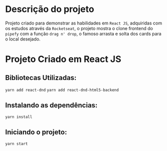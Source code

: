 # Descrição do projeto 
Projeto criado para demonstrar as habilidades em `React JS`, adquiridas com os estudos através da `Rocketseat`, o projeto mostra o clone frontend do `pipefy` com a função `drag n' drop`, o famoso arrasta e solta dos cards para o local desejado.

# Projeto Criado em React JS

## Bibliotecas Utilizadas:
`yarn add react-dnd`
`yarn add react-dnd-html5-backend` 

## Instalando as dependências:
`yarn install`

## Iniciando o projeto:
`yarn start`
